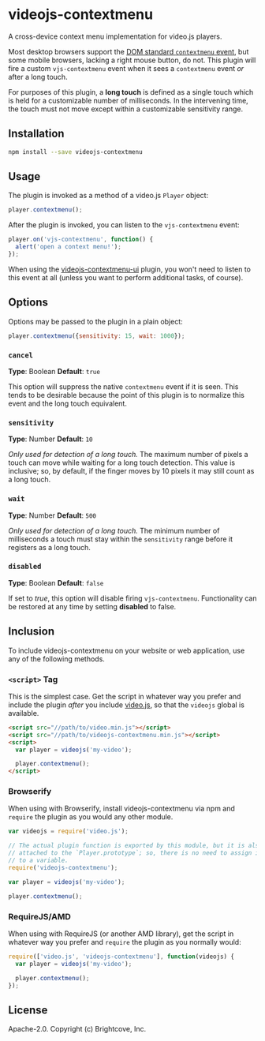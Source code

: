 # videojs-contextmenu

A cross-device context menu implementation for video.js players.

Most desktop browsers support the [DOM standard `contextmenu` event][contextmenu], but some mobile browsers, lacking a right mouse button, do not. This plugin will fire a custom `vjs-contextmenu` event when it sees a `contextmenu` event _or_ after a long touch.

For purposes of this plugin, a **long touch** is defined as a single touch which is held for a customizable number of milliseconds. In the intervening time, the touch must not move except within a customizable sensitivity range.

## Installation

```sh
npm install --save videojs-contextmenu
```

## Usage

The plugin is invoked as a method of a video.js `Player` object:

```js
player.contextmenu();
```

After the plugin is invoked, you can listen to the `vjs-contextmenu` event:

```js
player.on('vjs-contextmenu', function() {
  alert('open a context menu!');
});
```

When using the [videojs-contextmenu-ui][ui] plugin, you won't need to listen to this event at all (unless you want to perform additional tasks, of course).

## Options

Options may be passed to the plugin in a plain object:

```js
player.contextmenu({sensitivity: 15, wait: 1000});
```

### `cancel`

**Type**: Boolean
**Default**: `true`

This option will suppress the native `contextmenu` event if it is seen. This tends to be desirable because the point of this plugin is to normalize this event and the long touch equivalent.

### `sensitivity`

**Type**: Number
**Default**: `10`

_Only used for detection of a long touch._ The maximum number of pixels a touch can move while waiting for a long touch detection. This value is inclusive; so, by default, if the finger moves by 10 pixels it may still count as a long touch.

### `wait`

**Type**: Number
**Default**: `500`

_Only used for detection of a long touch._ The minimum number of milliseconds a touch must stay within the `sensitivity` range before it registers as a long touch.

### `disabled`

**Type**: Boolean
**Default**: `false`

If set to _true_, this option will disable firing `vjs-contextmenu`. Functionality can be restored at any time by setting **disabled** to false.

## Inclusion

To include videojs-contextmenu on your website or web application, use any of the following methods.

### `<script>` Tag

This is the simplest case. Get the script in whatever way you prefer and include the plugin _after_ you include [video.js][videojs], so that the `videojs` global is available.

```html
<script src="//path/to/video.min.js"></script>
<script src="//path/to/videojs-contextmenu.min.js"></script>
<script>
  var player = videojs('my-video');

  player.contextmenu();
</script>
```

### Browserify

When using with Browserify, install videojs-contextmenu via npm and `require` the plugin as you would any other module.

```js
var videojs = require('video.js');

// The actual plugin function is exported by this module, but it is also
// attached to the `Player.prototype`; so, there is no need to assign it
// to a variable.
require('videojs-contextmenu');

var player = videojs('my-video');

player.contextmenu();
```

### RequireJS/AMD

When using with RequireJS (or another AMD library), get the script in whatever way you prefer and `require` the plugin as you normally would:

```js
require(['video.js', 'videojs-contextmenu'], function(videojs) {
  var player = videojs('my-video');

  player.contextmenu();
});
```

## License

Apache-2.0. Copyright (c) Brightcove, Inc.


[contextmenu]: https://developer.mozilla.org/en-US/docs/Web/Events/contextmenu
[ui]: https://github.com/brightcove/videojs-contextmenu-ui
[videojs]: http://videojs.com/
